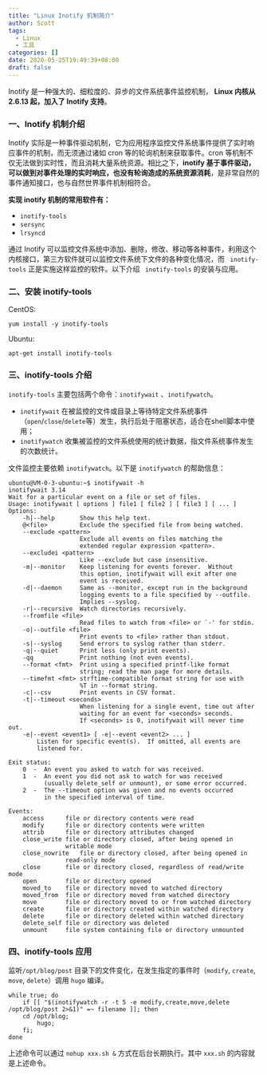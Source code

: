 ```yaml
---
title: "Linux Inotify 机制简介"
author: Scott
tags:
  - Linux
  - 工具
categories: []
date: 2020-05-25T19:49:39+08:00
draft: false
---
```


Inotify 是一种强大的、细粒度的、异步的文件系统事件监控机制， **Linux 内核从 2.6.13 起，加入了 Inotify 支持**。

<!--more-->

### 一、Inotify 机制介绍

Inotify 实际是一种事件驱动机制，它为应用程序监控文件系统事件提供了实时响应事件的机制，而无须通过诸如 cron 等的轮询机制来获取事件。cron 等机制不仅无法做到实时性，而且消耗大量系统资源。相比之下，**inotify 基于事件驱动，可以做到对事件处理的实时响应，也没有轮询造成的系统资源消耗**，是非常自然的事件通知接口，也与自然世界事件机制相符合。

**实现 inotify 机制的常用软件有：**

- `inotify-tools`
- `sersync`
- `lrsyncd`

通过 Inotify 可以监控文件系统中添加、删除，修改、移动等各种事件，利用这个内核接口，第三方软件就可以监控文件系统下文件的各种变化情况，而 ` inotify-tools` 正是实施这样监控的软件。以下介绍 ` inotify-tools` 的安装与应用。

### 二、安装 inotify-tools

CentOS:

```shell
yum install -y inotify-tools
```

Ubuntu:

```shell
apt-get install inotify-tools
```

### 三、inotify-tools 介绍

`inotify-tools` 主要包括两个命令：`inotifywait` 、`inotifywatch`。

- `inotifywait` 在被监控的文件或目录上等待特定文件系统事件（`open`/`close`/`delete`等）发生，执行后处于阻塞状态，适合在shell脚本中使用；
- `inotifywatch` 收集被监控的文件系统使用的统计数据，指文件系统事件发生的次数统计。

文件监控主要依赖 `inotifywatch`。以下是 `inotifywatch` 的帮助信息：

```shell
ubuntu@VM-0-3-ubuntu:~$ inotifywait -h
inotifywait 3.14
Wait for a particular event on a file or set of files.
Usage: inotifywait [ options ] file1 [ file2 ] [ file3 ] [ ... ]
Options:
	-h|--help     	Show this help text.
	@<file>       	Exclude the specified file from being watched.
	--exclude <pattern>
	              	Exclude all events on files matching the
	              	extended regular expression <pattern>.
	--excludei <pattern>
	              	Like --exclude but case insensitive.
	-m|--monitor  	Keep listening for events forever.  Without
	              	this option, inotifywait will exit after one
	              	event is received.
	-d|--daemon   	Same as --monitor, except run in the background
	              	logging events to a file specified by --outfile.
	              	Implies --syslog.
	-r|--recursive	Watch directories recursively.
	--fromfile <file>
	              	Read files to watch from <file> or `-' for stdin.
	-o|--outfile <file>
	              	Print events to <file> rather than stdout.
	-s|--syslog   	Send errors to syslog rather than stderr.
	-q|--quiet    	Print less (only print events).
	-qq           	Print nothing (not even events).
	--format <fmt>	Print using a specified printf-like format
	              	string; read the man page for more details.
	--timefmt <fmt>	strftime-compatible format string for use with
	              	%T in --format string.
	-c|--csv      	Print events in CSV format.
	-t|--timeout <seconds>
	              	When listening for a single event, time out after
	              	waiting for an event for <seconds> seconds.
	              	If <seconds> is 0, inotifywait will never time out.
	-e|--event <event1> [ -e|--event <event2> ... ]
		Listen for specific event(s).  If omitted, all events are
		listened for.

Exit status:
	0  -  An event you asked to watch for was received.
	1  -  An event you did not ask to watch for was received
	      (usually delete_self or unmount), or some error occurred.
	2  -  The --timeout option was given and no events occurred
	      in the specified interval of time.

Events:
	access		file or directory contents were read
	modify		file or directory contents were written
	attrib		file or directory attributes changed
	close_write	file or directory closed, after being opened in
	           	writable mode
	close_nowrite	file or directory closed, after being opened in
	           	read-only mode
	close		file or directory closed, regardless of read/write mode
	open		file or directory opened
	moved_to	file or directory moved to watched directory
	moved_from	file or directory moved from watched directory
	move		file or directory moved to or from watched directory
	create		file or directory created within watched directory
	delete		file or directory deleted within watched directory
	delete_self	file or directory was deleted
	unmount		file system containing file or directory unmounted
```

### 四、inotify-tools 应用

监听`/opt/blog/post` 目录下的文件变化，在发生指定的事件时（`modify`, `create`, `move`, `delete`）调用 `hugo` 编译。

```shell
while true; do
    if [[ "$(inotifywatch -r -t 5 -e modify,create,move,delete /opt/blog/post 2>&1)" =~ filename ]]; then
	cd /opt/blog;
    	hugo;
    fi;
done
```

上述命令可以通过 `nohup xxx.sh &` 方式在后台长期执行。其中 `xxx.sh` 的内容就是上述命令。